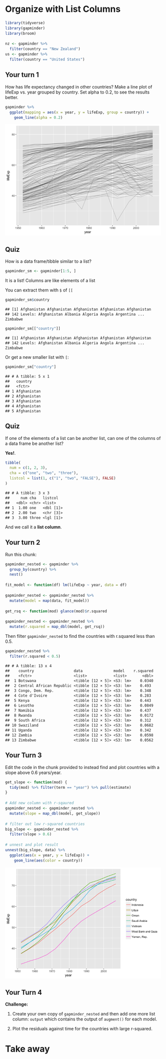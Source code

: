 Organize with List Columns
================

<!-- This file by Charlotte Wickham is licensed under a Creative Commons Attribution 4.0 International License, adapted from the orignal work at https://github.com/rstudio/master-the-tidyverse by RStudio. -->
``` r
library(tidyverse)
library(gapminder)
library(broom)

nz <- gapminder %>%
  filter(country == "New Zealand")
us <- gapminder %>%
  filter(country == "United States")
```

Your turn 1
-----------

How has life expectancy changed in other countries? Make a line plot of lifeExp vs. year grouped by country.
Set alpha to 0.2, to see the results better.

``` r
gapminder %>% 
  ggplot(mapping = aes(x = year, y = lifeExp, group = country)) +
    geom_line(alpha = 0.2)
```

![](08-Organize-solutions_files/figure-markdown_github/unnamed-chunk-1-1.png)

Quiz
----

How is a data frame/tibble similar to a list?

``` r
gapminder_sm <- gapminder[1:5, ]
```

It is a list! Columns are like elements of a list

You can extract them with `$` of `[[`

``` r
gapminder_sm$country
```

    ## [1] Afghanistan Afghanistan Afghanistan Afghanistan Afghanistan
    ## 142 Levels: Afghanistan Albania Algeria Angola Argentina ... Zimbabwe

``` r
gapminder_sm[["country"]]
```

    ## [1] Afghanistan Afghanistan Afghanistan Afghanistan Afghanistan
    ## 142 Levels: Afghanistan Albania Algeria Angola Argentina ... Zimbabwe

Or get a new smaller list with `[`:

``` r
gapminder_sm["country"]
```

    ## # A tibble: 5 x 1
    ##   country    
    ##   <fctr>     
    ## 1 Afghanistan
    ## 2 Afghanistan
    ## 3 Afghanistan
    ## 4 Afghanistan
    ## 5 Afghanistan

Quiz
----

If one of the elements of a list can be another list, can one of the columns of a data frame be another list?

**Yes!**.

``` r
tibble(
  num = c(1, 2, 3),
  cha = c("one", "two", "three"),
  listcol = list(1, c("1", "two", "FALSE"), FALSE)
)
```

    ## # A tibble: 3 x 3
    ##     num cha   listcol  
    ##   <dbl> <chr> <list>   
    ## 1  1.00 one   <dbl [1]>
    ## 2  2.00 two   <chr [3]>
    ## 3  3.00 three <lgl [1]>

And we call it a **list column**.

Your turn 2
-----------

Run this chunk:

``` r
gapminder_nested <- gapminder %>%
  group_by(country) %>%
  nest()

fit_model <- function(df) lm(lifeExp ~ year, data = df)

gapminder_nested <- gapminder_nested %>% 
  mutate(model = map(data, fit_model))

get_rsq <- function(mod) glance(mod)$r.squared

gapminder_nested <- gapminder_nested %>% 
  mutate(r.squared = map_dbl(model, get_rsq))
```

Then filter `gapminder_nested` to find the countries with r.squared less than 0.5.

``` r
gapminder_nested %>% 
  filter(r.squared < 0.5)
```

    ## # A tibble: 13 x 4
    ##    country                  data              model    r.squared
    ##    <fctr>                   <list>            <list>       <dbl>
    ##  1 Botswana                 <tibble [12 × 5]> <S3: lm>    0.0340
    ##  2 Central African Republic <tibble [12 × 5]> <S3: lm>    0.493 
    ##  3 Congo, Dem. Rep.         <tibble [12 × 5]> <S3: lm>    0.348 
    ##  4 Cote d'Ivoire            <tibble [12 × 5]> <S3: lm>    0.283 
    ##  5 Kenya                    <tibble [12 × 5]> <S3: lm>    0.443 
    ##  6 Lesotho                  <tibble [12 × 5]> <S3: lm>    0.0849
    ##  7 Namibia                  <tibble [12 × 5]> <S3: lm>    0.437 
    ##  8 Rwanda                   <tibble [12 × 5]> <S3: lm>    0.0172
    ##  9 South Africa             <tibble [12 × 5]> <S3: lm>    0.312 
    ## 10 Swaziland                <tibble [12 × 5]> <S3: lm>    0.0682
    ## 11 Uganda                   <tibble [12 × 5]> <S3: lm>    0.342 
    ## 12 Zambia                   <tibble [12 × 5]> <S3: lm>    0.0598
    ## 13 Zimbabwe                 <tibble [12 × 5]> <S3: lm>    0.0562

Your Turn 3
-----------

Edit the code in the chunk provided to instead find and plot countries with a slope above 0.6 years/year.

``` r
get_slope <- function(mod) {
  tidy(mod) %>% filter(term == "year") %>% pull(estimate)
}

# Add new column with r-sqaured
gapminder_nested <- gapminder_nested %>% 
  mutate(slope = map_dbl(model, get_slope))

# filter out low r-squared countries
big_slope <- gapminder_nested %>% 
  filter(slope > 0.6)

# unnest and plot result
unnest(big_slope, data) %>%
  ggplot(aes(x = year, y = lifeExp)) + 
    geom_line(aes(color = country))
```

![](08-Organize-solutions_files/figure-markdown_github/unnamed-chunk-8-1.png)

Your Turn 4
-----------

**Challenge:**

1.  Create your own copy of `gapminder_nested` and then add one more list column: `output` which contains the output of `augment()` for each model.

2.  Plot the residuals against time for the countries with large r-squared.

Take away
=========
